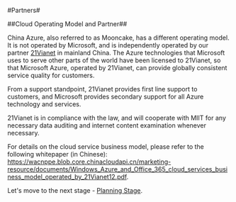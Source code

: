 #Partners#

##Cloud Operating Model and Partner##


China Azure, also referred to as Mooncake, has a different operating model. It is not operated by Microsoft, and is independently operated by our partner [21Vianet](http://www.ch.21vianet.com/) in mainland China. The Azure technologies that Microsoft uses to serve other parts of the world have been licensed to 21Vianet, so that Microsoft Azure, operated by 21Vianet, can provide globally consistent service quality for customers.
 
From a support standpoint, 21Vianet provides first line support to customers, and Microsoft provides secondary support for all Azure technology and services.
 
21Vianet is in compliance with the law, and will cooperate with MIIT for any necessary data auditing and internet content examination whenever necessary.
 
For details on the cloud service business model, please refer to the following whitepaper (in Chinese):
https://wacnppe.blob.core.chinacloudapi.cn/marketing-resource/documents/Windows_Azure_and_Office_365_cloud_services_business_model_operated_by_21Vianet12.pdf.

Let's move to the next stage - [Planning Stage](https://github.com/Azure/AzureGlobalConnectionCenter/blob/master/PlayBook/Planning/Guidance/Guidance.md).
